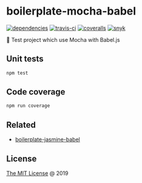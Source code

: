 # boilerplate-mocha-babel

[![dependencies](https://david-dm.org/piecioshka/boilerplate-mocha-babel.svg)](https://github.com/piecioshka/boilerplate-mocha-babel)
[![travis-ci](https://api.travis-ci.org/piecioshka/boilerplate-mocha-babel.svg?branch=master)](https://travis-ci.org/piecioshka/boilerplate-mocha-babel)
[![coveralls](https://coveralls.io/repos/github/piecioshka/boilerplate-mocha-babel/badge.svg?branch=master)](https://coveralls.io/github/piecioshka/boilerplate-mocha-babel?branch=master)
[![snyk](https://snyk.io/test/github/piecioshka/boilerplate-mocha-babel/badge.svg?targetFile=package.json)](https://snyk.io/test/github/piecioshka/boilerplate-mocha-babel?targetFile=package.json)

:ledger: Test project which use Mocha with Babel.js

## Unit tests

```bash
npm test
```

## Code coverage

```bash
npm run coverage
```

## Related

* [boilerplate-jasmine-babel](https://github.com/piecioshka/boilerplate-jasmine-babel)

## License

[The MIT License](http://piecioshka.mit-license.org) @ 2019
